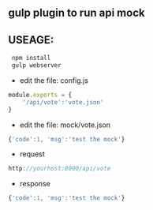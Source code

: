
## gulp plugin to run api mock


## USEAGE:
```javascript
 npm install
 gulp webserver
```


* edit the file: config.js
```javascript
module.exports = {
    '/api/vote':'vote.json'
}
 ```
* edit the file: mock/vote.json
```javascript
{'code':1, 'msg':'test the mock'}
 ```
 
* request 
 ```javascript
 http://yourhost:8000/api/vote
  ```

* response 
```javascript
{'code':1, 'msg':'test the mock'}
 ```

